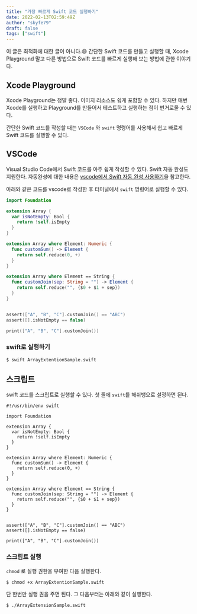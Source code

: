 ```yaml
---
title: "가장 빠르게 Swift 코드 실행하기"
date: 2022-02-13T02:59:49Z
author: "skyfe79"
draft: false
tags: ["swift"]
---
```


이 글은 최적화에 대한 글이 아니다.😄 간단한 Swift 코드를 만들고 실행할 때, Xcode Playground 말고 다른 방법으로 Swift 코드를 빠르게 실행해 보는 방법에 관한 이야기다.

## Xcode Playground

Xcode Playground는 정말 좋다. 이미지 리소스도 쉽게 포함할 수 있다. 하지만 매번 Xcode를 실행하고 Playground를 만들어서 테스트하고 실행하는 점이 번거로울 수 있다.

간단한 Swift 코드를 작성할 때는 `VSCode` 와 `swift` 명령어를 사용해서 쉽고 빠르게 Swift 코드를 실행할 수 있다.

## VSCode

Visual Studio Code에서 Swift 코드를 아주 쉽게 작성할 수 있다. Swift 자동 완성도 지원한다. 자동완성에 대한 내용은 [vscode에서 Swift 자동 완성 사용하기](https://blog.burt.pe.kr/posts/skyfe79-blog.contents-973482357-post-18/)을 참고한다.

아래와 같은 코드를 vscode로 작성한 후 터미널에서 `swift` 명렁어로 실행할 수 있다.

```swift
import Foundation

extension Array {
  var isNotEmpty: Bool {
    return !self.isEmpty
  }
}

extension Array where Element: Numeric {
  func customSum() -> Element {
    return self.reduce(0, +)
  }
}

extension Array where Element == String {
  func customJoin(sep: String = "") -> Element {
    return self.reduce("", {$0 + $1 + sep})
  }
}


assert(["A", "B", "C"].customJoin() == "ABC")
assert([].isNotEmpty == false)

print(["A", "B", "C"].customJoin())
```

### swift로 실행하기

```
$ swift ArrayExtentionSample.swift
```

## 스크립트

swift 코드를 스크립트로 실행할 수 있다. 첫 줄에 `swift`를 해쉬뱅으로 설정하면 된다.

```
#!/usr/bin/env swift

import Foundation

extension Array {
  var isNotEmpty: Bool {
    return !self.isEmpty
  }
}

extension Array where Element: Numeric {
  func customSum() -> Element {
    return self.reduce(0, +)
  }
}

extension Array where Element == String {
  func customJoin(sep: String = "") -> Element {
    return self.reduce("", {$0 + $1 + sep})
  }
}


assert(["A", "B", "C"].customJoin() == "ABC")
assert([].isNotEmpty == false)

print(["A", "B", "C"].customJoin())
```

### 스크립트 실행

`chmod` 로 실행 권한을 부여한 다음 실행한다.

```
$ chmod +x ArrayExtentionSample.swift
```

 단 한번만 실행 권을 주면 된다. 그 다음부터는 아래와 같이 실행한다.

```
$ ./ArrayExtensionSample.swift
```